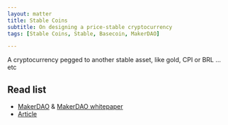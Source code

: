 ```yaml
---
layout: matter
title: Stable Coins
subtitle: On designing a price-stable cryptocurrency
tags: [Stable Coins, Stable, Basecoin, MakerDAO]

---
```


A cryptocurrency pegged to another stable asset, like gold, CPI or BRL ... etc



## Read list

* [MakerDAO](https://makerdao.com/) & [MakerDAO whitepaper](https://makerdao.com/whitepaper/DaiDec17WP.pdf)
* [Article](https://hackernoon.com/stablecoins-designing-a-price-stable-cryptocurrency-6bf24e2689e5)
